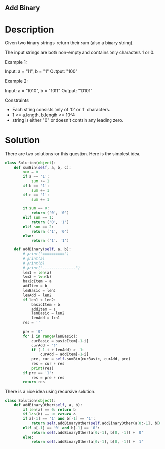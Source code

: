 Add Binary
---

# Description

Given two binary strings, return their sum (also a binary string).

The input strings are both non-empty and contains only characters 1 or 0.

Example 1:

Input: a = "11", b = "1"
Output: "100"

Example 2:

Input: a = "1010", b = "1011"
Output: "10101"

Constraints:

- Each string consists only of '0' or '1' characters.
- 1 <= a.length, b.length <= 10^4
- string is either "0" or doesn't contain any leading zero.

# Solution

There are two solutions for this question. Here is the simplest idea.

``` python
class Solution(object):
    def sumBin(self, a, b, c):
        sum = 0
        if a == '1':
            sum += 1
        if b == '1':
            sum += 1
        if c == '1':
            sum += 1

        if sum == 0:
            return ('0', '0')
        elif sum == 1:
            return ('0', '1')
        elif sum == 2:
            return ('1', '0')
        else:
            return ('1', '1')

    def addBinary(self, a, b):
        # print("==========")
        # print(a)
        # print(b)
        # print("---------------")
        len1 = len(a)
        len2 = len(b)
        basicItem = a
        addItem = b
        lenBasic = len1
        lenAdd = len2
        if len1 < len2:
            basicItem = b
            addItem = a
            lenBasic = len2
            lenAdd = len1
        res = ''

        pre = '0'
        for i in range(lenBasic):
            curBasic = basicItem[-1-i]
            curAdd = '0'
            if (-1-i + lenAdd) > -1:
                curAdd = addItem[-1-i]
            pre, cur = self.sumBin(curBasic, curAdd, pre)
            res = cur + res
            print(res)
        if pre == '1':
            res = pre + res
        return res
```

There is a nice idea using recursive solution.

``` python
class Solution(object):
    def addBinaryOther(self, a, b):
        if len(a) == 0: return b
        if len(b) == 0: return a
        if a[-1] == '1' and b[-1] == '1':
            return self.addBinaryOther(self.addBinaryOther(a[0:-1], b[0, -1]), '1') + '0'
        elif a[-1] == '0' and b[-1] == '0':
            return self.addBinaryOther(a[0:-1], b[0, -1]) + '0'
        else:
            return self.addBinaryOther(a[0:-1], b[0, -1]) + '1'
```
